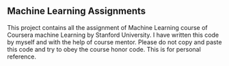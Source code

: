 ## Machine Learning Assignments
This project contains all the assignment of Machine Learning course of Coursera machine Learning by Stanford University.
I have written this code by myself and with the help of course mentor.
Please do not copy and paste this code and try to obey the course honor code. This is for personal reference.
